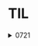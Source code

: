 # TIL

<details><summary>0721</summary>

*keywords: 프로그래밍, Python 특징/장점, 표현식/값/문장, 변수와 메모리, 데이터타입*

# 프로그램
1. 정의: 문제를 해결하기 위한 명령어들의 집합
  *ex) 친구에게 우리집으로 오는 길을 적어주는 것(작성), 그 길을 순서대로 따라가는 것(실행).*
2. 프로그래밍 언어: 컴퓨터에게 작업을 지시하고 문제를 해결하는 도구
3. Python을 배우는 이유
   1) 쉽고 간결한 문법
   2) 커뮤니티와 생태계의 지원
   3) 다양한 분야에서의 활용












</details>
